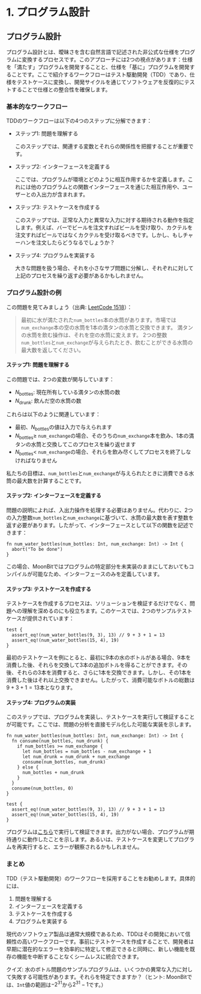 # 1. プログラム設計

## プログラム設計

プログラム設計とは、曖昧さを含む自然言語で記述された非公式な仕様をプログラムに変換するプロセスです。このアプローチには2つの視点があります：仕様を「満たす」プログラムを開発することと、仕様を「基に」プログラムを開発することです。ここで紹介するワークフローはテスト駆動開発（TDD）であり、仕様をテストケースに変換し、開発サイクルを通じてソフトウェアを反復的にテストすることで仕様との整合性を確保します。

### 基本的なワークフロー

TDDのワークフローは以下の4つのステップに分解できます：

- ステップ1: 問題を理解する

  このステップでは、関連する変数とそれらの関係性を把握することが重要です。

- ステップ2: インターフェースを定義する

  ここでは、プログラムが環境とどのように相互作用するかを定義します。これには他のプログラムとの関数インターフェースを通じた相互作用や、ユーザーとの入出力が含まれます。

- ステップ3: テストケースを作成する

  このステップでは、正常な入力と異常な入力に対する期待される動作を指定します。例えば、バーでビールを注文すればビールを受け取り、カクテルを注文すればビールではなくカクテルを受け取るべきです。しかし、もしチャーハンを注文したらどうなるでしょうか？

- ステップ4: プログラムを実装する

  大きな問題を扱う場合、それを小さなサブ問題に分解し、それぞれに対して上記のプロセスを繰り返す必要があるかもしれません。

### プログラム設計の例

この問題を見てみましょう（出典: [LeetCode 1518](https://leetcode.com/problems/water-bottles/description/)）：

> 最初に水が満たされた`num_bottles`本の水筒があります。市場では`num_exchange`本の空の水筒を1本の満タンの水筒と交換できます。
> 満タンの水筒を飲む操作は、それを空の水筒に変えます。
> 2つの整数`num_bottles`と`num_exchange`が与えられたとき、飲むことができる水筒の最大数を返してください。

#### ステップ1: 問題を理解する

この問題では、2つの変数が関与しています：

- $N_\mathrm{bottles}$: 現在所有している満タンの水筒の数
- $N_\mathrm{drunk}$: 飲んだ空の水筒の数

これらは以下のように関連しています：

- 最初、$N_\mathrm{bottles}$の値は入力で与えられます
- $N_\mathrm{bottles} \ge$ `num_exchange`の場合、そのうちの`num_exchange`本を飲み、1本の満タンの水筒と交換してこのプロセスを繰り返せます
- $N_\mathrm{bottles} <$ `num_exchange`の場合、それらを飲み尽くしてプロセスを終了しなければなりません

私たちの目標は、`num_bottles`と`num_exchange`が与えられたときに消費できる水筒の最大数を計算することです。

#### ステップ2: インターフェースを定義する

問題の説明によれば、入出力操作を処理する必要はありません。代わりに、2つの入力整数`num_bottles`と`num_exchange`に基づいて、水筒の最大数を表す整数を返す必要があります。したがって、インターフェースとして以下の関数を記述できます：

```moonbit expr
fn num_water_bottles(num_bottles: Int, num_exchange: Int) -> Int {
  abort("To be done")
}
```

この場合、MoonBitではプログラムの特定部分を未実装のままにしておいてもコンパイルが可能なため、インターフェースのみを定義しています。

#### ステップ3: テストケースを作成する

テストケースを作成するプロセスは、ソリューションを検証するだけでなく、問題への理解を深めるのにも役立ちます。このケースでは、2つのサンプルテストケースが提供されています：

```moonbit
test {
  assert_eq!(num_water_bottles(9, 3), 13) // 9 + 3 + 1 = 13
  assert_eq!(num_water_bottles(15, 4), 19)
}
```

最初のテストケースを例にとると、最初に$9$本の水のボトルがある場合、$9$本を消費した後、それらを交換して$3$本の追加ボトルを得ることができます。その後、それらの$3$本を消費すると、さらに$1$本を交換できます。しかし、その$1$本を消費した後はそれ以上交換できません。したがって、消費可能なボトルの総数は$9 + 3 + 1 = 13$本となります。

#### ステップ4: プログラムの実装

このステップでは、プログラムを実装し、テストケースを実行して検証することが可能です。ここでは、問題の分析を直接モデル化した可能な実装を示します。

```moonbit
fn num_water_bottles(num_bottles: Int, num_exchange: Int) -> Int {
  fn consume(num_bottles, num_drunk) {
    if num_bottles >= num_exchange {
      let num_bottles = num_bottles - num_exchange + 1
      let num_drunk = num_drunk + num_exchange
      consume(num_bottles, num_drunk)
    } else {
      num_bottles + num_drunk
    }
  }
  consume(num_bottles, 0)
}

test {
  assert_eq!(num_water_bottles(9, 3), 13) // 9 + 3 + 1 = 13
  assert_eq!(num_water_bottles(15, 4), 19)
}
```

プログラムは[こちら](https://try.moonbitlang.com/#79f7b666)で実行して検証できます。出力がない場合、プログラムが期待通りに動作したことを示します。あるいは、テストケースを変更してプログラムを再実行すると、エラーが観察されるかもしれません。

### まとめ

TDD（テスト駆動開発）のワークフローを採用することをお勧めします。具体的には、

1. 問題を理解する
2. インターフェースを定義する
3. テストケースを作成する
4. プログラムを実装する

現代のソフトウェア製品は通常大規模であるため、TDDはその開発において信頼性の高いワークフローです。事前にテストケースを作成することで、開発者は早期に潜在的なエラーを効率的に特定して修正できると同時に、新しい機能を既存の機能を中断することなくシームレスに統合できます。

クイズ: 水のボトル問題のサンプルプログラムは、いくつかの異常な入力に対して失敗する可能性があります。それらを特定できますか？（ヒント: MoonBitでは、`Int`値の範囲は$-2^{31}$から$2^{31} - 1$です。）